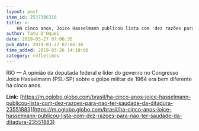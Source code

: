 ```yaml
---
layout: post
item_id: 2537386316
title: >-
    Há cinco anos, Joice Hasselmann publicou lista com 'dez razões para não ter saudade da ditadura'
author: Tatu D'Oquei
date: 2019-03-27 07:06:36
pub_date: 2019-03-27 07:06:36
time_added: 2019-03-26 14:10:00
category: refletimos
---
```


RIO — A opinião da deputada federal e líder do governo no Congresso Joice Hasselmann (PSL-SP) sobre o golpe militar de 1964 era bem diferente há cinco anos.

**Link:** [https://m.oglobo.globo.com/brasil/ha-cinco-anos-joice-hasselmann-publicou-lista-com-dez-razoes-para-nao-ter-saudade-da-ditadura-23551883](https://m.oglobo.globo.com/brasil/ha-cinco-anos-joice-hasselmann-publicou-lista-com-dez-razoes-para-nao-ter-saudade-da-ditadura-23551883)

